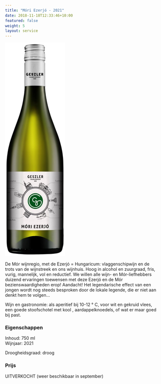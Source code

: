 ```yaml
---
title: "Móri Ezerjó - 2021"
date: 2018-11-18T12:33:46+10:00
featured: false
weight: 5
layout: service
---
```

![Geszler02](/images/geszler02.jpg)

De Mór wijnregio, met de Ezerjó = Hungaricum: vlaggenschipwijn en de trots van de wijnstreek en ons wijnhuis. Hoog in alcohol en zuurgraad, fris, vurig, mannelijk, vol en reductief. We willen alle wijn- en Mór-liefhebbers duizend ervaringen toewensen met deze Ezerjó en de Mór bezienswaardigheden erop! Aandacht! Het legendarische effect van een jongen wordt nog steeds besproken door de lokale legende, die er niet aan denkt hem te volgen...

Wijn en gastronomie: als aperitief bij 10-12 ° C, voor wit en gekruid vlees, een goede stoofschotel met kool , aardappelknoedels, of wat er maar goed bij past.

### Eigenschappen  

Inhoud: 750 ml  
Wijnjaar: 2021

Droogheidsgraad: droog  


### Prijs

UITVERKOCHT (weer beschikbaar in september)
